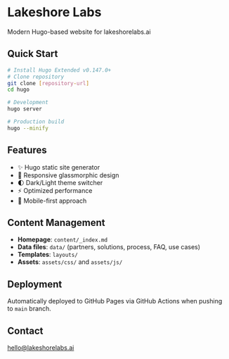 # Lakeshore Labs

Modern Hugo-based website for lakeshorelabs.ai

## Quick Start

```bash
# Install Hugo Extended v0.147.0+
# Clone repository
git clone [repository-url]
cd hugo

# Development
hugo server

# Production build
hugo --minify
```

## Features

- ✨ Hugo static site generator
- 🎨 Responsive glassmorphic design
- 🌓 Dark/Light theme switcher
- ⚡ Optimized performance
- 📱 Mobile-first approach

## Content Management

- **Homepage**: `content/_index.md`
- **Data files**: `data/` (partners, solutions, process, FAQ, use cases)
- **Templates**: `layouts/`
- **Assets**: `assets/css/` and `assets/js/`

## Deployment

Automatically deployed to GitHub Pages via GitHub Actions when pushing to `main` branch.

## Contact

hello@lakeshorelabs.ai